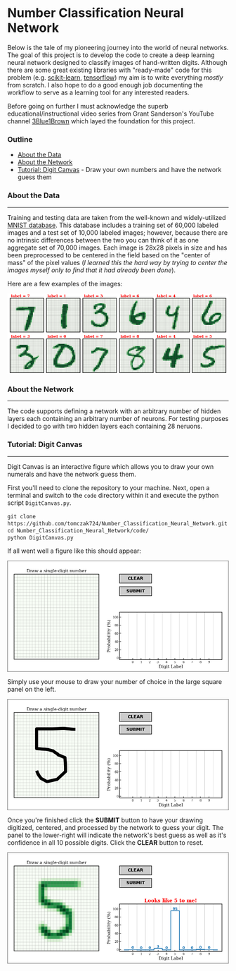 # Number Classification Neural Network

Below is the tale of my pioneering journey into the world of neural networks.
The goal of this project is to develop the code to create a deep learning neural network designed to classify images of hand-written digits.
Although there are some great existing libraries with "ready-made" code for this problem (e.g. [scikit-learn](https://scikit-learn.org/stable/modules/neural_networks_supervised.html), [tensorflow](https://www.tensorflow.org/tutorials/keras/basic_classification)) my aim is to write everything *mostly* from scratch.
I also hope to do a good enough job documenting the workflow to serve as a learning tool for any interested readers.

Before going on further I must acknowledge the superb educational/instructional video series from Grant Sanderson's YouTube channel [3Blue1Brown](https://www.youtube.com/watch?v=aircAruvnKk) which layed the foundation for this project.


### Outline

 * [About the Data](https://github.com/tomczak724/Number_Classification_Neural_Network/blob/master/README.md#about-the-data)
 * [About the Network](https://github.com/tomczak724/Number_Classification_Neural_Network/blob/master/README.md#about-the-network)
 * [Tutorial: Digit Canvas](https://github.com/tomczak724/Number_Classification_Neural_Network/blob/master/README.md#tutorial:-digit-canvas) - Draw your own numbers and have the network guess them


### About the Data
___

Training and testing data are taken from the well-known and widely-utilized [MNIST database](http://yann.lecun.com/exdb/mnist/).
This database includes a training set of 60,000 labeled images and a test set of 10,000 labeled images; however, because there are no intrinsic differences between the two you can think of it as one aggregate set of 70,000 images.
Each image is 28x28 pixels in size and has been preprocessed to be centered in the field based on the "center of mass" of the pixel values (*I learned this the hard way by trying to center the images myself only to find that it had already been done*).

Here are a few examples of the images:

![image not found](./figures/MNIST_examples.png)



### About the Network
___

The code supports defining a network with an arbitrary number of hidden layers each containing an arbitrary number of neurons.
For testing purposes I decided to go with two hidden layers each containing 28 neruons.





### Tutorial: Digit Canvas
___

Digit Canvas is an interactive figure which allows you to draw your own numerals and have the network guess them.

First you'll need to clone the repository to your machine.
Next, open a terminal and switch to the `code` directory within it and execute the python script `DigitCanvas.py`.

```
git clone https://github.com/tomczak724/Number_Classification_Neural_Network.git
cd Number_Classification_Neural_Network/code/
python DigitCanvas.py
```

If all went well a figure like this should appear:

<img src="./figures/digit_canvas_1.png" width="660" align="center">

Simply use your mouse to draw your number of choice in the large square panel on the left.

<img src="./figures/digit_canvas_2.png" width="660" align="center">

Once you're finished click the **SUBMIT** button to have your drawing digitized, centered, and processed by the network to guess your digit.
The panel to the lower-right will indicate the network's best guess as well as it's confidence in all 10 possible digits.
Click the **CLEAR** button to reset.

<img src="./figures/digit_canvas_3.png" width="660" align="center">

